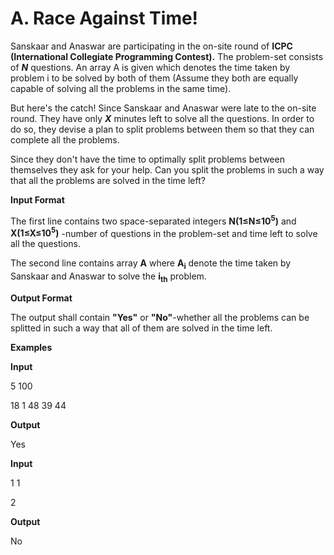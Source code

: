 # A. Race Against Time!

Sanskaar and Anaswar are participating in the on-site round of **ICPC (International Collegiate Programming Contest).** The problem-set consists of ***N*** questions. An array A is given which denotes the time taken by problem i to be solved by both of them (Assume they both are equally capable of solving all the problems in the same time).

But here's the catch! Since Sanskaar and Anaswar were late to the on-site round. They have only ***X*** minutes left to solve all the questions. In order to do so, they devise a plan to split problems between them so that they can complete all the problems.

Since they don't have the time to optimally split problems between themselves they ask for your help. Can you split the problems in such a way that all the problems are solved in the time left?

**Input Format**

The first line contains two space-separated integers 
**N(1≤N≤10<sup>5</sup>)** and **X(1≤X≤10<sup>5</sup>)** -number of questions in the problem-set and time left to solve all the questions.

The second line contains array **A** where **A<sub>i</sub>** denote the time taken by Sanskaar and Anaswar to solve the **i<sub>th</sub>** problem.

**Output Format**

The output shall contain **"Yes"** or **"No"**-whether all the problems can be splitted in such a way that all of them are solved in the time left.

**Examples**

**Input**

5 100

18 1 48 39 44

**Output**

Yes

**Input**

1 1

2

**Output**

No
